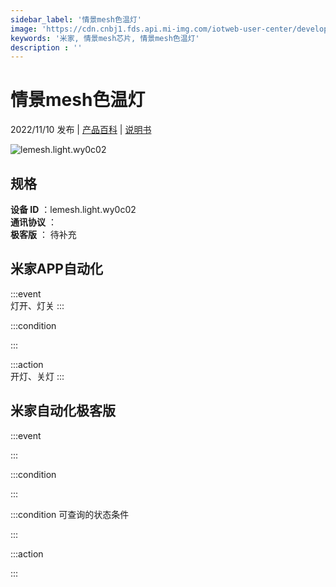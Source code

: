 ```yaml
---
sidebar_label: '情景mesh色温灯'
image: 'https://cdn.cnbj1.fds.api.mi-img.com/iotweb-user-center/developer_1679047651872LgZ7o0TR.png?GalaxyAccessKeyId=AKVGLQWBOVIRQ3XLEW&Expires=9223372036854775807&Signature=xDdlvsVX1P61DG2lzSpKrNXD23c='
keywords: '米家, 情景mesh芯片, 情景mesh色温灯'
description : ''
---
```

# 情景mesh色温灯

2022/11/10 发布 | [产品百科](https://home.mi.com/webapp/content/baike/product/index.html?model=lemesh.light.wy0c02/) | [说明书](https://home.mi.com/views/introduction.html?model=lemesh.light.wy0c02&region=cn)

![lemesh.light.wy0c02](https://cdn.cnbj1.fds.api.mi-img.com/iotweb-user-center/developer_1679047651872LgZ7o0TR.png?GalaxyAccessKeyId=AKVGLQWBOVIRQ3XLEW&Expires=9223372036854775807&Signature=xDdlvsVX1P61DG2lzSpKrNXD23c=)

## 规格  
> 
**设备 ID** ：lemesh.light.wy0c02  
**通讯协议** ：  
**极客版**  ： 待补充 


## 米家APP自动化  

:::event  
灯开、灯关
:::

:::condition  

:::

:::action   
开灯、关灯
:::

## 米家自动化极客版  

:::event  

:::

:::condition  

:::

:::condition 可查询的状态条件  

:::

:::action  

:::

        
